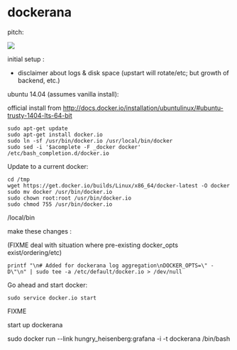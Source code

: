 dockerana
=========

pitch:

<img src="http://thecabin.net/sites/default/files/bigfoot.jpg">

initial setup :

* disclaimer about logs & disk space (upstart will rotate/etc; but growth of backend, etc.)

ubuntu 14.04 (assumes vanilla install):

official install from http://docs.docker.io/installation/ubuntulinux/#ubuntu-trusty-1404-lts-64-bit

```
sudo apt-get update
sudo apt-get install docker.io
sudo ln -sf /usr/bin/docker.io /usr/local/bin/docker
sudo sed -i '$acomplete -F _docker docker' /etc/bash_completion.d/docker.io
```

Update to a current docker:

```
cd /tmp
wget https://get.docker.io/builds/Linux/x86_64/docker-latest -O docker
sudo mv docker /usr/bin/docker.io
sudo chown root:root /usr/bin/docker.io
sudo chmod 755 /usr/bin/docker.io
```

/local/bin

make these changes :

(FIXME deal with situation where pre-existing docker_opts exist/ordering/etc)

```
printf "\n# Added for dockerana log aggregation\nDOCKER_OPTS=\" -D\"\n" | sudo tee -a /etc/default/docker.io > /dev/null
```

Go ahead and start docker:

```
sudo service docker.io start
```



FIXME

start up dockerana

 sudo docker run --link hungry_heisenberg:grafana  -i -t dockerana /bin/bash
